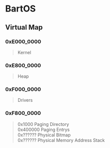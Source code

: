 # BartOS

## Virtual Map
### 0xE000_0000 
> Kernel
### 0xE800_0000 
> Heap 
### 0xF000_0000 
> Drivers
### 0xF800_0000
>0x1000 Paging Directory\
0x400000 Paging Entrys\
0x?????? Physical Bitmap\
0x?????? Physical Memory Address Stack

